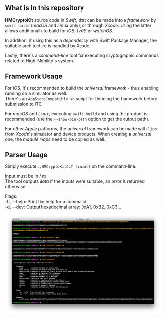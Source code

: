 ## What is in this repository ##

**HMCryptoKit** source code in *Swift*, that can be made into a *framework* by `swift build` (*macOS* and *Linux* only), or through *Xcode*. Using the latter allows additionally to build for *iOS*, *tvOS* or *watchOS*.  

In addition, if using this as a *dependency* with Swift Package Manager, the suitable architecture is handled by Xcode.
  
Lastly, there's a *command-line* tool for executing cryptographic commands related to High-Mobility's system.  

## Framework Usage ##

For *iOS*, it's recommended to build the *universal* framework - thus enabling running on a simulator as well.  
There's an `AppStoreCompatible.sh` script for thinning the framework before submission to iTC.  

For *macOS* and *Linux*, executing `swift build` and using the product is recommended (use the `--show-bin-path` option to get the output path).

For *other Apple* platforms, the *universal* framework can be made with `lipo` from *Xcode*'s simulator and device products. When creating a *universal* one, the *module maps* need to be copied as well.  

## Parser Usage ##

Simply execute `./HMCryptoKitCLT [input]` on the command-line.  
  
Input must be in *hex*.  
The tool outputs *data* if the inputs were suitable, an *error* is returned otherwise.  

Flags:  
 -h, --help:  Print the help for a command  
 -d, --dev:   Output hexadecimal array: 0xA1, 0xB2, 0xC3...
 
 ![screenshot](assets/screenshot.png?raw=true)
